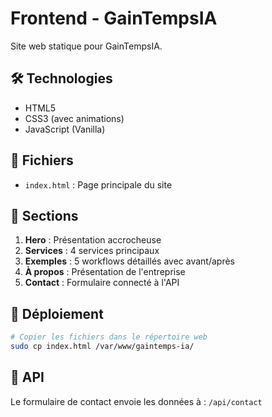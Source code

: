 # Frontend - GainTempsIA

Site web statique pour GainTempsIA.

## 🛠️ Technologies

- HTML5
- CSS3 (avec animations)
- JavaScript (Vanilla)

## 📂 Fichiers

- `index.html` : Page principale du site

## 🎨 Sections

1. **Hero** : Présentation accrocheuse
2. **Services** : 4 services principaux
3. **Exemples** : 5 workflows détaillés avec avant/après
4. **À propos** : Présentation de l'entreprise
5. **Contact** : Formulaire connecté à l'API

## 🚀 Déploiement

```bash
# Copier les fichiers dans le répertoire web
sudo cp index.html /var/www/gaintemps-ia/
```

## 🔗 API

Le formulaire de contact envoie les données à : `/api/contact`
